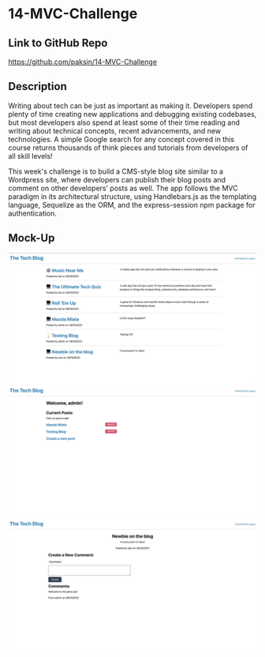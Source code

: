 # 14-MVC-Challenge

## Link to GitHub Repo
https://github.com/paksin/14-MVC-Challenge

## Description

Writing about tech can be just as important as making it. Developers spend plenty of time creating new applications and debugging existing codebases, but most developers also spend at least some of their time reading and writing about technical concepts, recent advancements, and new technologies. A simple Google search for any concept covered in this course returns thousands of think pieces and tutorials from developers of all skill levels!

This week's challenge is to build a CMS-style blog site similar to a Wordpress site, where developers can publish their blog posts and comment on other developers’ posts as well. The app follows the MVC paradigm in its architectural structure, using Handlebars.js as the templating language, Sequelize as the ORM, and the express-session npm package for authentication.

## Mock-Up

![Homepage](./assets/Homepage.png) 
![Dashboard](./assets/Dashboard.png) 
![Post](./assets/Post.png) 
